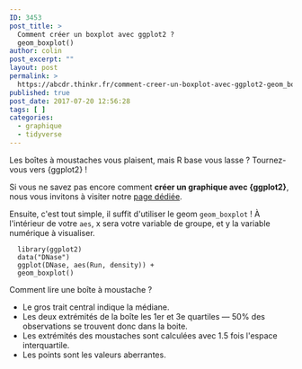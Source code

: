```yaml
---
ID: 3453
post_title: >
  Comment créer un boxplot avec ggplot2 ?
  geom_boxplot()
author: colin
post_excerpt: ""
layout: post
permalink: >
  https://abcdr.thinkr.fr/comment-creer-un-boxplot-avec-ggplot2-geom_boxplot/
published: true
post_date: 2017-07-20 12:56:28
tags: [ ]
categories:
  - graphique
  - tidyverse
---
```

Les boîtes à moustaches vous plaisent, mais R base vous lasse ? Tournez-vous vers {ggplot2} !

Si vous ne savez pas encore comment <strong>créer un graphique avec {ggplot2}</strong>, nous vous invitons à visiter notre <a href="https://abcdr.thinkr.fr/comment-se-construit-un-graphique-avec-ggplot2/">page dédiée</a>.

Ensuite, c'est tout simple, il suffit d'utiliser le geom <code>geom_boxplot</code> ! À l'intérieur de votre <code>aes</code>, x sera votre variable de groupe, et y la variable numérique à visualiser.
<pre><code>  library(ggplot2)
  data("DNase")
  ggplot(DNase, aes(Run, density)) +
  geom_boxplot()
</code></pre>
Comment lire une boîte à moustache ?
<ul>
 	<li>Le gros trait central indique la médiane.</li>
 	<li>Les deux extrémités de la boîte les 1er et 3e quartiles — 50% des observations se trouvent donc dans la boite.</li>
 	<li>Les extrémités des moustaches sont calculées avec 1.5 fois l'espace interquartile.</li>
 	<li>Les points sont les valeurs aberrantes.</li>
</ul>